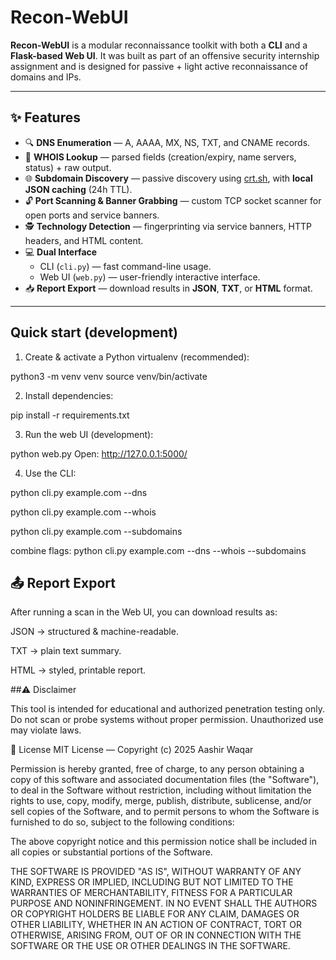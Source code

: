 # Recon-WebUI

**Recon-WebUI** is a modular reconnaissance toolkit with both a **CLI** and a **Flask-based Web UI**.
It was built as part of an offensive security internship assignment and is designed for passive + light active reconnaissance of domains and IPs.

---

## ✨ Features

- 🔍 **DNS Enumeration** — A, AAAA, MX, NS, TXT, and CNAME records.
- 📑 **WHOIS Lookup** — parsed fields (creation/expiry, name servers, status) + raw output.
- 🌐 **Subdomain Discovery** — passive discovery using [crt.sh](https://crt.sh), with **local JSON caching** (24h TTL).
- 🔓 **Port Scanning & Banner Grabbing** — custom TCP socket scanner for open ports and service banners.
- 🕵️ **Technology Detection** — fingerprinting via service banners, HTTP headers, and HTML content.
- 💻 **Dual Interface**
  - CLI (`cli.py`) — fast command-line usage.
  - Web UI (`web.py`) — user-friendly interactive interface.
- 📥 **Report Export** — download results in **JSON**, **TXT**, or **HTML** format.

---

## Quick start (development)

1. Create & activate a Python virtualenv (recommended):

python3 -m venv venv
source venv/bin/activate

2. Install dependencies:

pip install -r requirements.txt

3. Run the web UI (development):

python web.py
Open: http://127.0.0.1:5000/

4. Use the CLI:

python cli.py example.com --dns

python cli.py example.com --whois

python cli.py example.com --subdomains

combine flags: python cli.py example.com --dns --whois --subdomains


## 📤 Report Export

After running a scan in the Web UI, you can download results as:

JSON → structured & machine-readable.

TXT → plain text summary.

HTML → styled, printable report.

##⚠️ Disclaimer

This tool is intended for educational and authorized penetration testing only.
Do not scan or probe systems without proper permission. Unauthorized use may violate laws.

📜 License
MIT License — Copyright (c) 2025 Aashir Waqar

Permission is hereby granted, free of charge, to any person obtaining a copy
of this software and associated documentation files (the "Software"), to deal
in the Software without restriction, including without limitation the rights
to use, copy, modify, merge, publish, distribute, sublicense, and/or sell
copies of the Software, and to permit persons to whom the Software is
furnished to do so, subject to the following conditions:

The above copyright notice and this permission notice shall be included in all
copies or substantial portions of the Software.

THE SOFTWARE IS PROVIDED "AS IS", WITHOUT WARRANTY OF ANY KIND, EXPRESS OR
IMPLIED, INCLUDING BUT NOT LIMITED TO THE WARRANTIES OF MERCHANTABILITY,
FITNESS FOR A PARTICULAR PURPOSE AND NONINFRINGEMENT. IN NO EVENT SHALL THE
AUTHORS OR COPYRIGHT HOLDERS BE LIABLE FOR ANY CLAIM, DAMAGES OR OTHER
LIABILITY, WHETHER IN AN ACTION OF CONTRACT, TORT OR OTHERWISE, ARISING FROM,
OUT OF OR IN CONNECTION WITH THE SOFTWARE OR THE USE OR OTHER DEALINGS IN THE
SOFTWARE.
